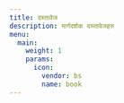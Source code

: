 ```yaml
---
title: दस्तावेज
description: मार्गदर्शक दस्तावेजहरु
menu:
  main:
    weight: 1
    params:
      icon:
        vendor: bs
        name: book
---
```

